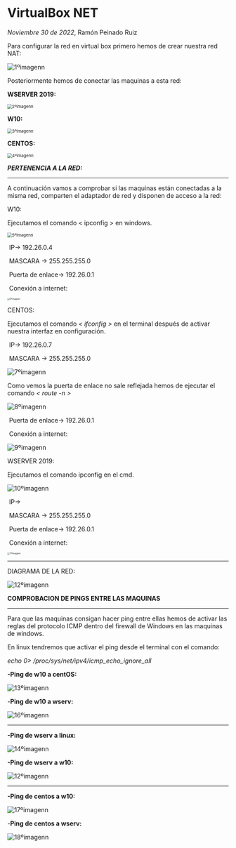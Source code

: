 # VirtualBox NET
*Noviembre 30 de 2022*, Ramón Peinado Ruiz



Para configurar la red en virtual box primero hemos de crear nuestra red NAT:

<img src="/img/1ºimagenn.png" alt="1ºimagenn"  />

Posteriormente hemos de conectar las maquinas a esta red:

**WSERVER 2019:**

<img src="/img/2ºimagenn.png" alt="2ºimagenn" style="zoom: 67%;" />

**W10:**

<img src="/img/3ºimagenn.png" alt="3ºimagenn" style="zoom: 67%;" />

**CENTOS:**

<img src="/img/4ºimagenn.png" alt="4ºimagenn" style="zoom: 67%;" />





***PERTENENCIA A LA RED:***

------



A continuación vamos a comprobar si las maquinas están conectadas a la misma red, comparten el adaptador de red y disponen de acceso a la red:





W10:

Ejecutamos el comando <  ipconfig > en windows.

<img src="/img/5ºimagenn.png" alt="5ºimagenn" style="zoom: 67%;" />

​				IP-> 										192.26.0.4

​				MASCARA -> 						 255.255.255.0 

​				Puerta de enlace-> 			  192.26.0.1

​	Conexión a internet:

<img src="/img/6ºimagenn.png" alt="6ºimagenn" style="zoom: 33%;" />







CENTOS:

Ejecutamos el comando *< ifconfig >* en el terminal después de activar nuestra interfaz en configuración.

​				IP-> 										192.26.0.7

​				MASCARA -> 						 255.255.255.0 

<img src="/img/7ºimagenn.png" alt="7ºimagenn"  />

Como vemos la puerta de enlace no sale reflejada hemos de ejecutar el comando *< route -n >*

<img src="/img/8ºimagenn.png" alt="8ºimagenn"  />

​				Puerta de enlace-> 			  192.26.0.1

​	Conexión a internet:

<img src="/img/9ºimagenn.png" alt="9ºimagenn"  />









WSERVER 2019:

Ejecutamos el comando ipconfig en el cmd.

<img src="/img/10ºimagenn.png" alt="10ºimagenn"  />

​				IP-> 										 

​				MASCARA -> 						 255.255.255.0 

​				Puerta de enlace-> 			  192.26.0.1

​	Conexión a internet:

<img src="/img/11ºimagenn.png" alt="11ºimagenn" style="zoom: 33%;" />



------





DIAGRAMA DE LA RED:



<img src="/img/12ºimagenn.png" alt="12ºimagenn"  />







**COMPROBACION DE PINGS ENTRE LAS MAQUINAS**

------

Para que las maquinas consigan hacer ping entre ellas hemos de activar las reglas del protocolo ICMP dentro del firewall de Windows en las maquinas de windows.

En linux tendremos que activar el ping desde el terminal con el comando:

*echo 0> /proc/sys/net/ipv4/icmp_echo_ignore_all* 



**-Ping de w10 a centOS:**

<img src="/img/13ºimagenn.png" alt="13ºimagenn"  />



-**Ping de w10 a wserv:**

<img src="/img/16ºimagenn.png" alt="16ºimagenn"  />



------





**-Ping de wserv a linux:**

<img src="/img/14ºimagenn.png" alt="14ºimagenn"  />

**-Ping de wserv a w10:**

<img src="/img/15ºimagenn.png" alt="12ºimagenn"  />



------





**-Ping de centos a w10:**



<img src="/img/17ºimagenn.png" alt="17ºimagenn"  />

-**Ping de centos a wserv:**

<img src="/img/18ºimagenn.png" alt="18ºimagenn"  />

